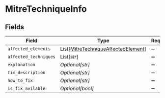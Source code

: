 # MitreTechniqueInfo


## Fields

| Field                                                                                       | Type                                                                                        | Required                                                                                    | Description                                                                                 |
| ------------------------------------------------------------------------------------------- | ------------------------------------------------------------------------------------------- | ------------------------------------------------------------------------------------------- | ------------------------------------------------------------------------------------------- |
| `affected_elements`                                                                         | List[[MitreTechniqueAffectedElement](../../models/shared/mitretechniqueaffectedelement.md)] | :heavy_minus_sign:                                                                          | N/A                                                                                         |
| `affected_techniques`                                                                       | List[*str*]                                                                                 | :heavy_minus_sign:                                                                          | N/A                                                                                         |
| `explanation`                                                                               | *Optional[str]*                                                                             | :heavy_minus_sign:                                                                          | N/A                                                                                         |
| `fix_description`                                                                           | *Optional[str]*                                                                             | :heavy_minus_sign:                                                                          | N/A                                                                                         |
| `how_to_fix`                                                                                | *Optional[str]*                                                                             | :heavy_minus_sign:                                                                          | N/A                                                                                         |
| `is_fix_avilable`                                                                           | *Optional[bool]*                                                                            | :heavy_minus_sign:                                                                          | N/A                                                                                         |